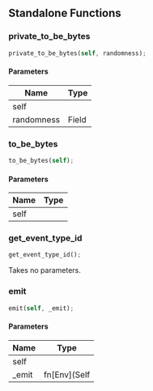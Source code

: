 ## Standalone Functions

### private_to_be_bytes

```rust
private_to_be_bytes(self, randomness);
```

#### Parameters
| Name | Type |
| --- | --- |
| self |  |
| randomness | Field |

### to_be_bytes

```rust
to_be_bytes(self);
```

#### Parameters
| Name | Type |
| --- | --- |
| self |  |

### get_event_type_id

```rust
get_event_type_id();
```

Takes no parameters.

### emit

```rust
emit(self, _emit);
```

#### Parameters
| Name | Type |
| --- | --- |
| self |  |
| _emit | fn[Env](Self |

